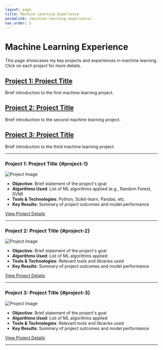```yaml
---
layout: page
title: Machine Learning Experience
permalink: /machine-learning-experience/
nav_order: 5
---
```


# Machine Learning Experience

This page showcases my key projects and experiences in machine learning. Click on each project for more details.

## [Project 1: Project Title](#project-1)
Brief introduction to the first machine learning project.

## [Project 2: Project Title](#project-2)
Brief introduction to the second machine learning project.

## [Project 3: Project Title](#project-3)
Brief introduction to the third machine learning project.

---

### Project 1: Project Title {#project-1}

![Project Image](path/to/ml_image1.jpg)

- **Objective**: Brief statement of the project's goal
- **Algorithms Used**: List of ML algorithms applied (e.g., Random Forest, SVM)
- **Tools & Technologies**: Python, Scikit-learn, Pandas, etc.
- **Key Results**: Summary of project outcomes and model performance

[View Project Details](link-to-detailed-page-or-github-repo)

---

### Project 2: Project Title {#project-2}

![Project Image](path/to/ml_image2.jpg)

- **Objective**: Brief statement of the project's goal
- **Algorithms Used**: List of ML algorithms applied
- **Tools & Technologies**: Relevant tools and libraries used
- **Key Results**: Summary of project outcomes and model performance

[View Project Details](link-to-detailed-page-or-github-repo)

---

### Project 3: Project Title {#project-3}

![Project Image](path/to/ml_image3.jpg)

- **Objective**: Brief statement of the project's goal
- **Algorithms Used**: List of ML algorithms applied
- **Tools & Technologies**: Relevant tools and libraries used
- **Key Results**: Summary of project outcomes and model performance

[View Project Details](link-to-detailed-page-or-github-repo)

---